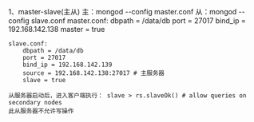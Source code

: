 1、master-slave(主从)
	主：mongod --config master.conf
	从：mongod --config slave.conf
	master.conf:
		dbpath = /data/db
		port = 27017
		bind_ip = 192.168.142.138
		master = true

	slave.conf:
		dbpath = /data/db
		port = 27017
		bind_ip = 192.168.142.139
		source = 192.168.142.138:27017 # 主服务器
		slave = true

	从服务器启动后，进入客户端执行： slave > rs.slaveOk() # allow queries on secondary nodes
	此从服务器不允许写操作


